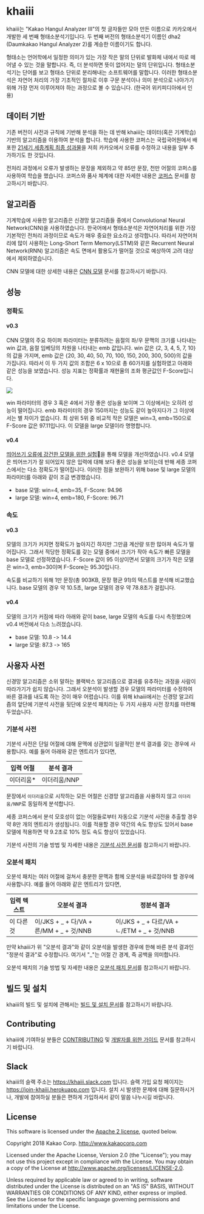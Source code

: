 khaiii
====
khaiii는 "Kakao Hangul Analyzer III"의 첫 글자들만 모아 만든 이름으로 카카오에서 개발한 세 번째 형태소분석기입니다. 두 번째 버전의 형태소분석기 이름인 dha2 (Daumkakao Hangul Analyzer 2)를 계승한 이름이기도 합니다.

형태소는 언어학에서 일정한 의미가 있는 가장 작은 말의 단위로 발화체 내에서 따로 떼어낼 수 있는 것을 말합니다. 즉, 더 분석하면 뜻이 없어지는 말의 단위입니다. 형태소분석기는 단어를 보고 형태소 단위로 분리해내는 소프트웨어를 말합니다. 이러한 형태소분석은 자연어 처리의 가장 기초적인 절차로 이후 구문 분석이나 의미 분석으로 나아가기 위해 가장 먼저 이루어져야 하는 과정으로 볼 수 있습니다. (한국어 위키피디아에서 인용)


데이터 기반
----
기존 버전이 사전과 규칙에 기반해 분석을 하는 데 반해 khaiii는 데이터(혹은 기계학습) 기반의 알고리즘을 이용하여 분석을 합니다. 학습에 사용한 코퍼스는 국립국어원에서 배포한 [21세기 세종계획 최종 성과물](https://ithub.korean.go.kr/user/noticeView.do?boardSeq=1&articleSeq=16)을 저희 카카오에서 오류를 수정하고 내용을 일부 추가하기도 한 것입니다.

전처리 과정에서 오류가 발생하는 문장을 제외하고 약 85만 문장, 천만 어절의 코퍼스를 사용하여 학습을 했습니다. 코퍼스와 품사 체계에 대한 자세한 내용은 [코퍼스](https://github.com/kakao/khaiii/wiki/%EC%BD%94%ED%8D%BC%EC%8A%A4) 문서를 참고하시기 바랍니다.


알고리즘
----
기계학습에 사용한 알고리즘은 신경망 알고리즘들 중에서 Convolutional Neural Network(CNN)을 사용하였습니다. 한국어에서 형태소분석은 자연어처리를 위한 가장 기본적인 전처리 과정이므로 속도가 매우 중요한 요소라고 생각합니다. 따라서 자연어처리에 많이 사용하는 Long-Short Term Memory(LSTM)와 같은 Recurrent Neural Network(RNN) 알고리즘은 속도 면에서 활용도가 떨어질 것으로 예상하여 고려 대상에서 제외하였습니다.

CNN 모델에 대한 상세한 내용은 [CNN 모델](https://github.com/kakao/khaiii/wiki/CNN-%EB%AA%A8%EB%8D%B8) 문서를 참고하시기 바랍니다.


성능
----
### 정확도

#### v0.3
CNN 모델의 주요 하이퍼 파라미터는 분류하려는 음절의 좌/우 문맥의 크기를 나타내는 win 값과, 음절 임베딩의 차원을 나타내는 emb 값입니다. win 값은 {2, 3, 4, 5, 7, 10}의 값을 가지며, emb 값은 {20, 30, 40, 50, 70, 100, 150, 200, 300, 500}의 값을 가집니다. 따라서 이 두 가지 값의 조합은 6 x 10으로 총 60가지를 실험하였고 아래와 같은 성능을 보였습니다. 성능 지표는 정확률과 재현율의 조화 평균값인 F-Score입니다.

![](.github/img/win_emb_f.png)

win 파라미터의 경우 3 혹은 4에서 가장 좋은 성능을 보이며 그 이상에서는 오히려 성능이 떨어집니다. emb 파라미터의 경우 150까지는 성능도 같이 높아지다가 그 이상에서는 별 차이가 없습니다. 최 상위 5위 중 비교적 작은 모델은 win=3, emb=150으로 F-Score 값은 97.11입니다. 이 모델을 large 모델이라 명명합니다.

#### v0.4
[띄어쓰기 오류에 강건한 모델을 위한 실험](https://github.com/kakao/khaiii/wiki/%EB%9D%84%EC%96%B4%EC%93%B0%EA%B8%B0-%EC%98%A4%EB%A5%98%EC%97%90-%EA%B0%95%EA%B1%B4%ED%95%9C-%EB%AA%A8%EB%8D%B8%EC%9D%84-%EC%9C%84%ED%95%9C-%EC%8B%A4%ED%97%98)을 통해 모델을 개선하였습니다. v0.4 모델은 띄어쓰기가 잘 되어있지 않은 입력에 대해 보다 좋은 성능을 보이는데 반해 세종 코퍼스에서는 다소 정확도가 떨어집니다. 이러한 점을 보완하기 위해 base 및 large 모델의 파라미터를 아래와 같이 조금 변경했습니다.

* base 모델: win=4, emb=35, F-Score: 94.96
* large 모델: win=4, emb=180, F-Score: 96.71


### 속도

#### v0.3
모델의 크기가 커지면 정확도가 높아지긴 하지만 그만큼 계산량 또한 많아져 속도가 떨어집니다. 그래서 적당한 정확도를 갖는 모델 중에서 크기가 작아 속도가 빠른 모델을 base 모델로 선정하였습니다. F-Score 값이 95 이상이면서 모델의 크기가 작은 모델은 win=3, emb=30이며 F-Score는 95.30입니다.

속도를 비교하기 위해 1만 문장(총 903KB, 문장 평균 91)의 텍스트를 분석해 비교했습니다. base 모델의 경우 약 10.5초, large 모델의 경우 약 78.8초가 걸립니다.

#### v0.4
모델의 크기가 커짐에 따라 아래와 같이 base, large 모델의 속도를 다시 측정했으며 v0.4 버전에서 다소 느려졌습니다.

* base 모델: 10.8 -> 14.4
* large 모델: 87.3 -> 165


사용자 사전
----
신경망 알고리즘은 소위 말하는 블랙박스 알고리즘으로 결과를 유추하는 과정을 사람이 따라가기가 쉽지 않습니다. 그래서 오분석이 발생할 경우 모델의 파라미터를 수정하여 바른 결과를 내도록 하는 것이 매우 어렵습니다. 이를 위해 khaiii에서는 신경망 알고리즘의 앞단에 기분석 사전을 뒷단에 오분석 패치라는 두 가지 사용자 사전 장치를 마련해 두었습니다.

### 기분석 사전
기분석 사전은 단일 어절에 대해 문맥에 상관없이 일괄적인 분석 결과를 갖는 경우에 사용합니다. 예를 들어 아래와 같은 엔트리가 있다면,

입력 어절 | 분석 결과
--------|--------
이더리움* | 이더리움/NNP

문장에서 `이더리움`으로 시작하는 모든 어절은 신경망 알고리즘을 사용하지 않고 `이더리움/NNP`로 동일하게 분석합니다.

세종 코퍼스에서 분석 모호성이 없는 어절들로부터 자동으로 기분석 사전을 추출할 경우 약 8만 개의 엔트리가 생성됩니다. 이를 적용할 경우 약간의 속도 향상도 있어서 base 모델에 적용하면 약 9.2초로 10% 정도 속도 향상이 있었습니다.

기분석 사전의 기술 방법 및 자세한 내용은 [기분석 사전 문서](https://github.com/kakao/khaiii/wiki/%EA%B8%B0%EB%B6%84%EC%84%9D-%EC%82%AC%EC%A0%84)를 참고하시기 바랍니다.


### 오분석 패치
오분석 패치는 여러 어절에 걸쳐서 충분한 문맥과 함께 오분석을 바로잡아야 할 경우에 사용합니다. 예를 들어 아래와 같은 엔트리가 있다면,

입력 텍스트 | 오분석 결과 | 정분석 결과
---------|-----------|---------
이 다른 것 | 이/JKS + _ + 다/VA + 른/MM + _ + 것/NNB | 이/JKS + _ + 다르/VA + ㄴ/ETM + _ + 것/NNB

만약 khaiii가 위 "오분석 결과"와 같이 오분석을 발생한 경우에 한해 바른 분석 결과인 "정분석 결과"로 수정합니다. 여기서 "\_"는 어절 간 경계, 즉 공백을 의미합니다.

오분석 패치의 기술 방법 및 자세한 내용은 [오분석 패치 문서](https://github.com/kakao/khaiii/wiki/%EC%98%A4%EB%B6%84%EC%84%9D-%ED%8C%A8%EC%B9%98)를 참고하시기 바랍니다.


빌드 및 설치
----
khaiii의 빌드 및 설치에 관해서는 [빌드 및 설치 문서](https://github.com/kakao/khaiii/wiki/%EB%B9%8C%EB%93%9C-%EB%B0%8F-%EC%84%A4%EC%B9%98)를 참고하시기 바랍니다.


Contributing
----
khaiii에 기여하실 분들은 [CONTRIBUTING](CONTRIBUTING.md) 및 [개발자를 위한 가이드](https://github.com/kakao/khaiii/wiki#%EA%B0%9C%EB%B0%9C%EC%9E%90%EB%A5%BC-%EC%9C%84%ED%95%9C-%EA%B0%80%EC%9D%B4%EB%93%9C) 문서를 참고하시기 바랍니다.


Slack
----
khaiii의 슬랙 주소는 https://khaiii.slack.com 입니다. 슬랙 가입 요청 페이지는 https://join-khaiii.herokuapp.com 입니다. 설치 시 발생한 문제에 대해 질문하시거나, 개발에 참여하실 분들은 편하게 가입하셔서 같이 말씀 나누시길 바랍니다.


License
----
This software is licensed under the [Apache 2 license](LICENSE), quoted below.

Copyright 2018 Kakao Corp. <http://www.kakaocorp.com>

Licensed under the Apache License, Version 2.0 (the "License"); you may not
use this project except in compliance with the License. You may obtain a copy
of the License at http://www.apache.org/licenses/LICENSE-2.0.

Unless required by applicable law or agreed to in writing, software
distributed under the License is distributed on an "AS IS" BASIS, WITHOUT
WARRANTIES OR CONDITIONS OF ANY KIND, either express or implied. See the
License for the specific language governing permissions and limitations under
the License.
